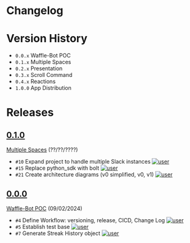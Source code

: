 # Changelog

# Version History
- `0.0.x` Waffle-Bot POC
- `0.1.x` Multiple Spaces
- `0.2.x` Presentation 
- `0.3.x` Scroll Command
- `0.4.x` Reactions
- `1.0.0` App Distribution

# Releases
<!-- @LatestFirst -->

## [0.1.0]
[Multiple Spaces](https://github.com/jrsmth/waffle-bot/milestone/2) (??/??/????)
- `#10` Expand project to handle multiple Slack instances [![user](https://img.shields.io/badge/jrsmth-181717.svg?style=flat&logo=github)](https://github.com/jrsmth)
- `#15` Replace python_sdk with bolt [![user](https://img.shields.io/badge/jrsmth-181717.svg?style=flat&logo=github)](https://github.com/jrsmth)
- `#21` Create architecture diagrams (v0 simplified, v0, v1) [![user](https://img.shields.io/badge/jrsmth-181717.svg?style=flat&logo=github)](https://github.com/jrsmth)

## [0.0.0]
[Waffle-Bot POC](https://github.com/jrsmth/waffle-bot/milestone/1) (09/02/2024)
- `#4` Define Workflow: versioning, release, CICD, Change Log [![user](https://img.shields.io/badge/jrsmth-181717.svg?style=flat&logo=github)](https://github.com/jrsmth)
- `#5` Establish test base [![user](https://img.shields.io/badge/haydende-181717.svg?style=flat&logo=github)](https://github.com/haydende)
- `#7` Generate Streak History object [![user](https://img.shields.io/badge/adamj335-181717.svg?style=flat&logo=github)](https://github.com/adamj335)

[0.0.0]: https://github.com/jrsmth/waffle-bot/releases/tag/0.0.0
[0.1.0]: https://github.com/jrsmth/waffle-bot/compare/0.0.0...0.1.0
